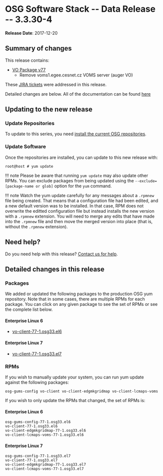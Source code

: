 OSG Software Stack -- Data Release -- 3.3.30-4
==============================================

**Release Date**: 2017-12-20

Summary of changes
------------------

This release contains:

-   [VO Package v77](https://github.com/opensciencegrid/osg-vo-config/releases/tag/release-77)
    -   Remove voms1.egee.cesnet.cz VOMS server (auger VO)

These [JIRA tickets](https://jira.opensciencegrid.org/issues/?jql=project%20%3D%20SOFTWARE%20AND%20fixVersion%20%3D%203.3.30-4%20ORDER%20BY%20priority%20DESC%2C%20key%20DESC) were addressed in this release.

Detailed changes are below. All of the documentation can be found [here](../../)

Updating to the new release
---------------------------

### Update Repositories

To update to this series, you need [install the current OSG repositories](../../common/yum#install-osg-repositories).

### Update Software

Once the repositories are installed, you can update to this new release with:

``` console
root@host # yum update
```

!!! note
    Please be aware that running `yum update` may also update other RPMs. You can exclude packages from being updated using the `--exclude=[package-name or glob]` option for the `yum` command.

!!! note
    Watch the yum update carefully for any messages about a `.rpmnew` file being created. That means that a configuration file had been edited, and a new default version was to be installed. In that case, RPM does not overwrite the editted configuration file but instead installs the new version with a `.rpmnew` extension. You will need to merge any edits that have made into the `.rpmnew` file and then move the merged version into place (that is, without the `.rpmnew` extension).

Need help?
----------

Do you need help with this release? [Contact us for help](../../common/help).

Detailed changes in this release
--------------------------------

### Packages

We added or updated the following packages to the production OSG yum repository. Note that in some cases, there are multiple RPMs for each package. You can click on any given package to see the set of RPMs or see the complete list below.

#### Enterprise Linux 6

-   [vo-client-77-1.osg33.el6](https://koji.chtc.wisc.edu/koji/search?match=glob&type=build&terms=vo-client-77-1.osg33.el6)

#### Enterprise Linux 7

-   [vo-client-77-1.osg33.el7](https://koji.chtc.wisc.edu/koji/search?match=glob&type=build&terms=vo-client-77-1.osg33.el7)

### RPMs

If you wish to manually update your system, you can run yum update against the following packages:

    osg-gums-config vo-client vo-client-edgmkgridmap vo-client-lcmaps-voms

If you wish to only update the RPMs that changed, the set of RPMs is:

#### Enterprise Linux 6

``` file
osg-gums-config-77-1.osg33.el6
vo-client-77-1.osg33.el6
vo-client-edgmkgridmap-77-1.osg33.el6
vo-client-lcmaps-voms-77-1.osg33.el6
```

#### Enterprise Linux 7

``` file
osg-gums-config-77-1.osg33.el7
vo-client-77-1.osg33.el7
vo-client-edgmkgridmap-77-1.osg33.el7
vo-client-lcmaps-voms-77-1.osg33.el7
```

